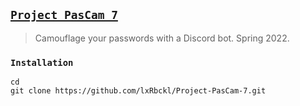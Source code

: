 ## [`Project PasCam 7`](http://lxrbckl.com/Project-PasCam-7)
> Camouflage your passwords with a Discord bot. Spring 2022.

### `Installation`
```
cd
git clone https://github.com/lxRbckl/Project-PasCam-7.git
```
